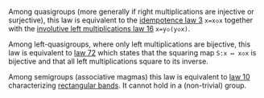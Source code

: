 Among quasigroups (more generally if right multiplications are injective or surjective), this law is equivalent to the [idempotence law 3](https://teorth.github.io/equational_theories/implications/?3) `x=x◇x` together with the [involutive left multiplications law 16](https://teorth.github.io/equational_theories/implications/?16) `x=y◇(y◇x)`.

Among left-quasigroups, where only left multiplications are bijective, this law is equivalent to [law 72](https://teorth.github.io/equational_theories/implications/?72) which states that the squaring map `S:x ↦ x◇x` is bijective and that all left multiplications square to its inverse.

Among semigroups (associative magmas) this law is equivalent to [law 10](https://teorth.github.io/equational_theories/implications/?10) characterizing [rectangular bands](https://en.wikipedia.org/wiki/Band_(algebra)).  It cannot hold in a (non-trivial) group.

